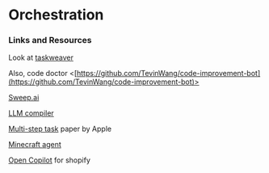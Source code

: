 # Orchestration

### Links and Resources

Look at [taskweaver](https://x.com/intuitmachine/status/1731670845813047354?s=46)

Also, code doctor <[https://github.com/TevinWang/code-improvement-bot](https://github.com/TevinWang/code-improvement-bot)>

[Sweep.ai](https://github.com/sweepai/sweep)

[LLM compiler](https://github.com/SqueezeAILab/LLMCompiler)

[Multi-step task](https://x.com/\_akhaliq/status/1736982938942677421?s=46) paper by Apple

[Minecraft agent](https://x.com/JayAlammar/status/1737185716826669083?s=20)

[Open Copilot](https://github.com/openchatai/OpenCopilot) for shopify
